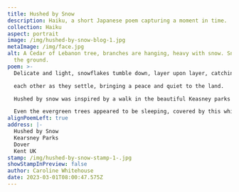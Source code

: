 ```yaml
---
title: Hushed by Snow
description: Haiku, a short Japanese poem capturing a moment in time.
collection: Haiku
aspect: portrait
image: /img/hushed-by-snow-blog-1.jpg
metaImage: /img/face.jpg
alt: A Cedar of Lebanon tree, branches are hanging, heavy with snow. Snow covers
  the ground.
poem: >-
  Delicate and light, snowflakes tumble down, layer upon layer, catching 

  each other as they settle, bringing a peace and quiet to the land. 

  Hushed by snow was inspired by a walk in the beautiful Keasney parks in Dover. 

  Even the evergreen trees appeared to be sleeping, covered by this white blanket.
alignPoemLeft: true
address: |-
  Hushed by Snow
  Kearsney Parks
  Dover
  Kent UK
stamp: /img/hushed-by-snow-stamp-1-.jpg
showStampInPreview: false
author: Caroline Whitehouse
date: 2023-03-01T08:00:47.575Z
---
```

